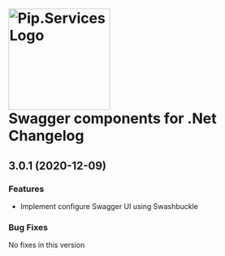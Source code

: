 # <img src="https://uploads-ssl.webflow.com/5ea5d3315186cf5ec60c3ee4/5edf1c94ce4c859f2b188094_logo.svg" alt="Pip.Services Logo" width="200"> <br/> Swagger components for .Net Changelog

## <a name="3.0.1"></a> 3.0.1 (2020-12-09)

### Features
* Implement configure Swagger UI using Swashbuckle

### Bug Fixes
No fixes in this version

